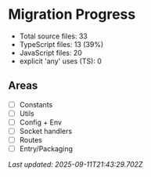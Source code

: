 # Migration Progress

- Total source files: 33
- TypeScript files: 13 (39%)
- JavaScript files: 20
- explicit 'any' uses (TS): 0

## Areas
- [ ] Constants
- [ ] Utils
- [ ] Config + Env
- [ ] Socket handlers
- [ ] Routes
- [ ] Entry/Packaging

_Last updated: 2025-09-11T21:43:29.702Z_
